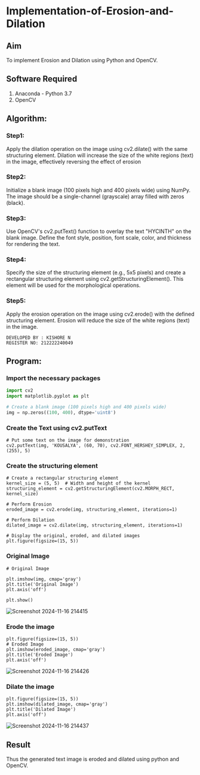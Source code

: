 # Implementation-of-Erosion-and-Dilation
## Aim
To implement Erosion and Dilation using Python and OpenCV.
## Software Required
1. Anaconda - Python 3.7
2. OpenCV
## Algorithm:
### Step1:
Apply the dilation operation on the image using cv2.dilate() with the same structuring element. Dilation will increase the size of the white regions (text) in the image, effectively reversing the effect of erosion

### Step2:
Initialize a blank image (100 pixels high and 400 pixels wide) using NumPy. The image should be a single-channel (grayscale) array filled with zeros (black).

### Step3:
Use OpenCV's cv2.putText() function to overlay the text "HYCINTH" on the blank image. Define the font style, position, font scale, color, and thickness for rendering the text.

### Step4:
Specify the size of the structuring element (e.g., 5x5 pixels) and create a rectangular structuring element using cv2.getStructuringElement(). This element will be used for the morphological operations.

### Step5:
Apply the erosion operation on the image using cv2.erode() with the defined structuring element. Erosion will reduce the size of the white regions (text) in the image.

```
DEVELOPED BY : KISHORE N
REGISTER NO: 212222240049
```
## Program:
### Import the necessary packages
``` Python
import cv2
import matplotlib.pyplot as plt

# Create a blank image (100 pixels high and 400 pixels wide)
img = np.zeros((100, 400), dtype='uint8')
```
### Create the Text using cv2.putText
```
# Put some text on the image for demonstration
cv2.putText(img, 'KOUSALYA', (60, 70), cv2.FONT_HERSHEY_SIMPLEX, 2, (255), 5)
```


### Create the structuring element
```
# Create a rectangular structuring element
kernel_size = (5, 5)  # Width and height of the kernel
structuring_element = cv2.getStructuringElement(cv2.MORPH_RECT, kernel_size)

# Perform Erosion
eroded_image = cv2.erode(img, structuring_element, iterations=1)

# Perform Dilation
dilated_image = cv2.dilate(img, structuring_element, iterations=1)

# Display the original, eroded, and dilated images
plt.figure(figsize=(15, 5))
```
### Original Image
```
# Original Image

plt.imshow(img, cmap='gray')
plt.title('Original Image')
plt.axis('off')

plt.show()
```
![Screenshot 2024-11-16 214415](https://github.com/user-attachments/assets/402471e5-8204-4f09-94b7-4ae9606bb2af)

### Erode the image
```
plt.figure(figsize=(15, 5))
# Eroded Image
plt.imshow(eroded_image, cmap='gray')
plt.title('Eroded Image')
plt.axis('off')
```
![Screenshot 2024-11-16 214426](https://github.com/user-attachments/assets/552d7a4a-7f12-4957-8eab-2a499a763a04)

### Dilate the image
```
plt.figure(figsize=(15, 5))
plt.imshow(dilated_image, cmap='gray')
plt.title('Dilated Image')
plt.axis('off')
```
![Screenshot 2024-11-16 214437](https://github.com/user-attachments/assets/2961601d-8843-4555-9d14-7e2da7269f7b)

## Result
Thus the generated text image is eroded and dilated using python and OpenCV.
